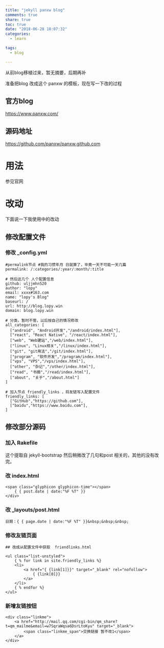```yaml
---
title: "jekyll panxw blog"
comments: true
share: true
toc: true
date: "2018-06-28 18:07:32"
categories:
  - learn

tags:
  - blog

---
```




从前blog移植过来，暂无摘要，后期再补
<!-- more -->  


准备把blog 改成这个 panxw 的模板，现在写一下改的过程 
<!--more-->

  

## 官方blog

https://www.panxw.com/

## 源码地址

https://github.com/panxw/panxw.github.com

# 用法

参见官网


# 改动

下面说一下我使用中的改动

## 修改配置文件

### 修改 _config.yml

    #permalink节点 #我的习惯年月 日就算了，毕竟一天不可能一天几篇
    permalink: /:categories/:year/:month/:title
    
    # 然后这几个 人个配置信息
    github: uljjmhn520
    author: "lopy"
    email: xxxx#163.com
    name: "lopy's Blog"
    baseurl: /
    url: http://blog.lopy.win
    domain: blog.lopy.win
    
    # 分类，暂时不管，以后按自己的情况修改
    all_categories: [
      ["android", "Android开发","/android/index.html"], 
      ["react", "React Native", "/react/index.html"],
      ["web", "Web建站","/web/index.html"], 
      ["linux", "Linux相关","/linux/index.html"],
      ["git", "git用法","/git/index.html"],
      ["program", "软件开发","/program/index.html"],
      ["vps", "VPS","/vps/index.html"],
      ["other", "杂记","/other/index.html"],
      ["read", "书摘","/read/index.html"], 
      ["about", "关于","/about.html"]
    ]
    
    # 加入节点 friendly_links ，将友链写入配置文件
    friendly_links: [
      ["GitHub","https://github.com"],
      ["baidu","https://www.baidu.com"],
    ]

    

## 修改部分源码

### 加入 Rakefile 

这个提取自 jekyll-bootstrap 然后稍微改了几句和post 相关的，其他的没有改完。

### 改 index.html

    <span class="glyphicon glyphicon-time"></span>
        { { post.date | date:"%F %T" }}
    </div>
    


### 改 _layouts/post.html

    日期：{ { page.date | date:"%F %T" }}&nbsp;&nbsp;&nbsp;
    
### 修改友链页面

    ## 改成从配置文件中获取  friendlinks.html
    
    <ul class="list-unstyled">
        { % for link in site.friendly_links %}
        <li>
            <a href="{ {link[1]}}" target="_blank" rel="nofollow">
                { {link[0]}}
            </a>
        </li>
        { % endfor %}
    </ul>
    
### 新增友链按钮

    <div class="linkme">
        <a href="http://mail.qq.com/cgi-bin/qm_share?t=qm_mailme&email=w7SqraWqsa6DsrLtoKyu" target="_blank">
            <span class="linkme_span">交换链接 暂不改1</span>
        </a>
    </div>